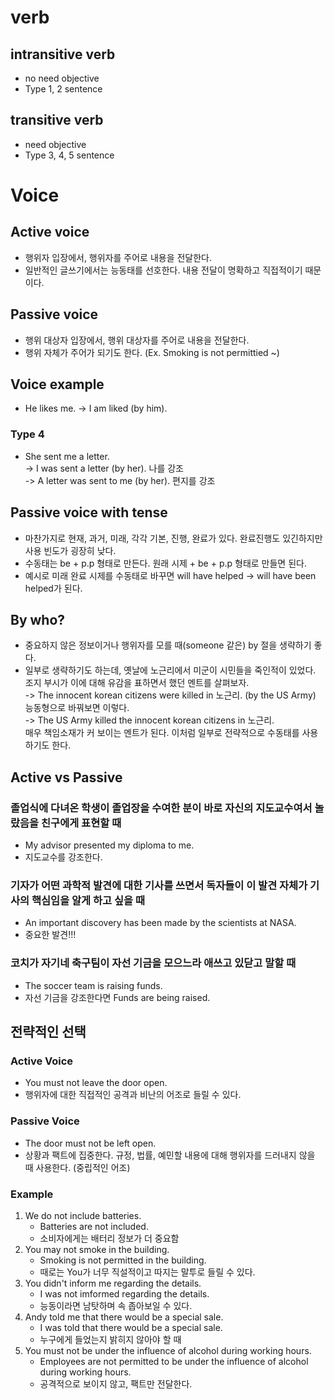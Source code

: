 # verb
## intransitive verb
- no need objective
- Type 1, 2 sentence
## transitive verb
- need objective
- Type 3, 4, 5 sentence

# Voice
## Active voice
- 행위자 입장에서, 행위자를 주어로 내용을 전달한다.
- 일반적인 글쓰기에서는 능동태를 선호한다. 내용 전달이 명확하고 직접적이기 때문이다.
## Passive voice
- 행위 대상자 입장에서, 행위 대상자를 주어로 내용을 전달한다.
- 행위 자체가 주어가 되기도 한다. (Ex. Smoking is not permittied ~)
## Voice example
- He likes me. -> I am liked (by him).
### Type 4
- She sent me a letter.  
-> I was sent a letter (by her). 나를 강조  
-> A letter was sent to me (by her). 편지를 강조
## Passive voice with tense
- 마찬가지로 현재, 과거, 미래, 각각 기본, 진행, 완료가 있다. 완료진행도 있긴하지만 사용 빈도가 굉장히 낮다.
- 수동태는 be + p.p 형태로 만든다. 원래 시제 + be + p.p 형태로 만들면 된다.
- 예시로 미래 완료 시제를 수동태로 바꾸면 will have helped -> will have been helped가 된다.
## By who?
- 중요하지 않은 정보이거나 행위자를 모를 때(someone 같은) by 절을 생략하기 좋다.
- 일부로 생략하기도 하는데, 옛날에 노근리에서 미군이 시민들을 죽인적이 있었다. 조지 부시가 이에 대해 유감을 표하면서 했던 멘트를 살펴보자.  
-> The innocent korean citizens were killed in 노근리. (by the US Army)  
능동형으로 바꿔보면 이렇다.  
-> The US Army killed the innocent korean citizens in 노근리.  
매우 책임소재가 커 보이는 멘트가 된다. 이처럼 일부로 전략적으로 수동태를 사용하기도 한다.
## Active vs Passive
### 졸업식에 다녀온 학생이 졸업장을 수여한 분이 바로 자신의 지도교수여서 놀랐음을 친구에게 표현할 때
- My advisor presented my diploma to me.
- 지도교수를 강조한다.
### 기자가 어떤 과학적 발견에 대한 기사를 쓰면서 독자들이 이 발견 자체가 기사의 핵심임을 알게 하고 싶을 때
- An important discovery has been made by the scientists at NASA.
- 중요한 발견!!!
### 코치가 자기네 축구팀이 자선 기금을 모으느라 애쓰고 있닫고 말할 때
- The soccer team is raising funds.
- 자선 기금을 강조한다면 Funds are being raised.
## 전략적인 선택
### Active Voice
- You must not leave the door open.
- 행위자에 대한 직접적인 공격과 비난의 어조로 들릴 수 있다.
### Passive Voice
- The door must not be left open.
- 상황과 팩트에 집중한다. 규정, 법률, 예민할 내용에 대해 행위자를 드러내지 않을 때 사용한다. (중립적인 어조)
### Example
1. We do not include batteries.
    - Batteries are not included.
    - 소비자에게는 배터리 정보가 더 중요함
2. You may not smoke in the building.
    - Smoking is not permitted in the building.
    - 때로는 You가 너무 직설적이고 따지는 말투로 들릴 수 있다.
3. You didn't inform me regarding the details.
    - I was not imformed regarding the details.
    - 능동이라면 남탓하며 속 좁아보일 수 있다.
4. Andy told me that there would be a special sale.
    - I was told that there would be a special sale.
    - 누구에게 들었는지 밝히지 않아야 할 때
5. You must not be under the influence of alcohol during working hours.
    - Employees are not permitted to be under the influence of alcohol during working hours.
    - 공격적으로 보이지 않고, 팩트만 전달한다.